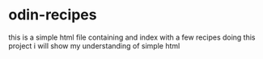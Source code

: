 # odin-recipes

this is a simple html file containing and index with a few recipes
doing this project i will show my understanding of simple html
